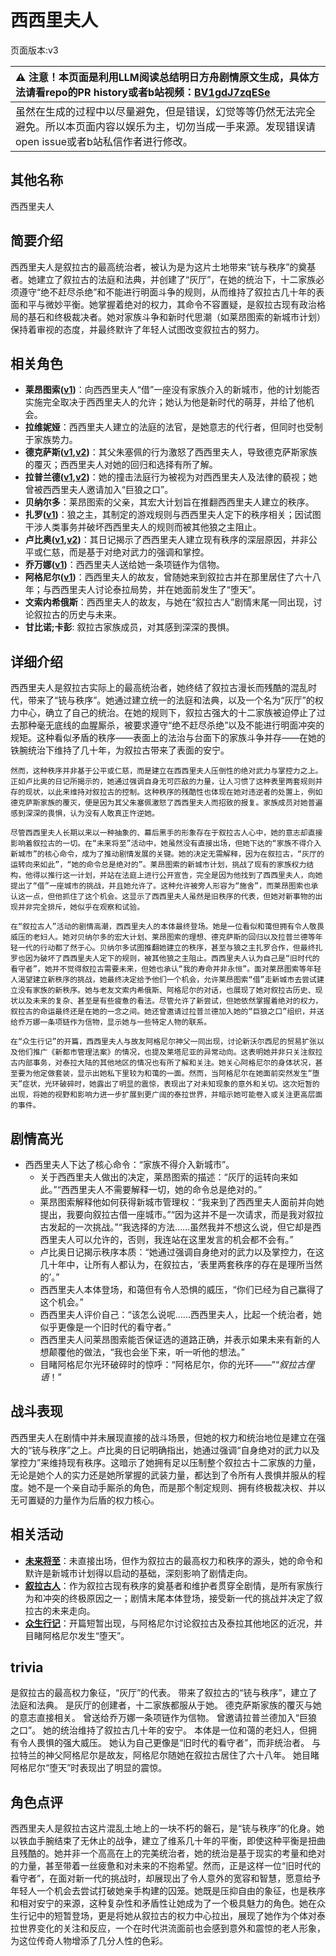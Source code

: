 # 西西里夫人
页面版本:v3
 

| :warning: 注意！本页面是利用LLM阅读总结明日方舟剧情原文生成，具体方法请看repo的PR history或者b站视频：[BV1gdJ7zqESe](https://www.bilibili.com/video/BV1gdJ7zqESe/)         |
|:----------------------------|
| 虽然在生成的过程中以尽量避免，但是错误，幻觉等等仍然无法完全避免。所以本页面内容以娱乐为主，切勿当成一手来源。发现错误请open issue或者b站私信作者进行修改。|



## 其他名称
西西里夫人
## 简要介绍
西西里夫人是叙拉古的最高统治者，被认为是为这片土地带来“铳与秩序”的奠基者。她建立了叙拉古的法庭和法典，并创建了“灰厅”，在她的统治下，十二家族必须遵守“绝不赶尽杀绝”和不能进行明面斗争的规则，从而维持了叙拉古几十年的表面和平与微妙平衡。她掌握着绝对的权力，其命令不容置疑，是叙拉古现有政治格局的基石和终极裁决者。她对家族斗争和新时代思潮（如莱昂图索的新城市计划）保持着审视的态度，并最终默许了年轻人试图改变叙拉古的努力。
## 相关角色
-   **莱昂图索([v1](../chars/extended_char_lai_ang_tu_suo.md))**：向西西里夫人“借”一座没有家族介入的新城市，他的计划能否实施完全取决于西西里夫人的允许；她认为他是新时代的萌芽，并给了他机会。
-   **拉维妮娅**：西西里夫人建立的法庭的法官，是她意志的代行者，但同时也受制于家族势力。
-   **德克萨斯([v1](../chars/char_102_texas.md),[v2](char_102_texas.md))**：其父朱塞佩的行为激怒了西西里夫人，导致德克萨斯家族的覆灭；西西里夫人对她的回归和选择有所了解。
-   **拉普兰德([v1](../chars/char_140_whitew.md),[v2](char_140_whitew.md))**：她的撞击法庭行为被视为对西西里夫人及法律的藐视；她曾被西西里夫人邀请加入“巨狼之口”。
-   **贝纳尔多**：莱昂图索的父亲，其宏大计划旨在推翻西西里夫人建立的秩序。
-   **扎罗([v1](../chars/extended_char_zha_luo.md))**：狼之主，其制定的游戏规则与西西里夫人定下的秩序相关；因试图干涉人类事务并破坏西西里夫人的规则而被其他狼之主阻止。
-   **卢比奥([v1](../chars/extended_char_lu_bi_ao.md),[v2](extended_char_lu_bi_ao.md))**：其日记揭示了西西里夫人建立现有秩序的深层原因，并非公平或仁慈，而是基于对绝对武力的强调和掌控。
-   **乔万娜([v1](../chars/extended_char_qiao_wan_na.md))**：西西里夫人送给她一条项链作为信物。
-   **阿格尼尔([v1](../chars/extended_char_a_ge_ni_er.md))**：西西里夫人的故友，曾随她来到叙拉古并在那里居住了六十八年；与西西里夫人讨论泰拉局势，并在她面前发生了“堕天”。
-   **文索内希俄斯**：西西里夫人的故友，与她在“叙拉古人”剧情末尾一同出现，讨论叙拉古的历史与未来。
-   **甘比诺;卡彭**: 叙拉古家族成员，对其感到深深的畏惧。
## 详细介绍
西西里夫人是叙拉古实际上的最高统治者，她终结了叙拉古漫长而残酷的混乱时代，带来了“铳与秩序”。她通过建立统一的法庭和法典，以及一个名为“灰厅”的权力中心，确立了自己的统治。在她的规则下，叙拉古强大的十二家族被迫停止了过去那种毫无底线的血腥厮杀，被要求遵守“绝不赶尽杀绝”以及不能进行明面冲突的规矩。这种看似矛盾的秩序——表面上的法治与台面下的家族斗争并存——在她的铁腕统治下维持了几十年，为叙拉古带来了表面的安宁。

    然而，这种秩序并非基于公平或仁慈，而是建立在西西里夫人压倒性的绝对武力与掌控力之上。正如卢比奥的日记所揭示的，她通过强调自身无可匹敌的力量，让人习惯了这种表里两套规则并存的现状，以此来维持对叙拉古的控制。这种秩序的残酷性也体现在她对违逆者的处置上，例如德克萨斯家族的覆灭，便是因为其父朱塞佩激怒了西西里夫人而招致的报复。家族成员对她普遍感到深深的畏惧，认为没有人敢真正忤逆她。

    尽管西西里夫人长期以来以一种抽象的、幕后黑手的形象存在于叙拉古人心中，她的意志却直接影响着叙拉古的一切。在“未来将至”活动中，她虽然没有直接出场，但她下达的“家族不得介入新城市”的核心命令，成为了推动剧情发展的关键。她的决定无需解释，因为在叙拉古，“灰厅的运转向来如此”，“她的命令总是绝对的”。莱昂图索的新城市计划，挑战了现有的家族权力结构，他得以推行这一计划，并站在法庭上进行公开宣告，完全是因为他找到了西西里夫人，向她提出了“借”一座城市的挑战，并且她允许了。这种允许被旁人形容为“施舍”，而莱昂图索也承认这一点，但他抓住了这个机会。这显示了西西里夫人虽然是旧秩序的代表，但她对新事物的出现并非完全排斥，她似乎在观察和试验。

    在“叙拉古人”活动的剧情高潮，西西里夫人的本体最终登场。她是一位看似和蔼但拥有令人敬畏威压的老妇人。她对贝纳尔多的宏大计划、莱昂图索的理想、德克萨斯的回归以及拉普兰德等年轻一代的行动都了然于心。贝纳尔多试图推翻她建立的秩序，甚至与狼之主扎罗合作，但最终扎罗也因为破坏了西西里夫人定下的规则，被其他狼之主阻止。西西里夫人认为自己是“旧时代的看守者”，她并不觉得叙拉古需要未来，但她也承认“我的寿命并非永恒”。面对莱昂图索等年轻人渴望建立新秩序的挑战，她最终决定给予他们一个机会，允许莱昂图索“借”走新城市去尝试建立没有家族的新秩序。她与老友文索内希俄斯、阿格尼尔的对话，也展现了她对叙拉古历史、现状以及未来的复杂、甚至是有些疲惫的看法。尽管允许了新尝试，但她依然掌握着绝对的权力，叙拉古的命运最终还是在她的一念之间。她还曾邀请过拉普兰德加入她的“巨狼之口”组织，并送给乔万娜一条项链作为信物，显示她与一些特定人物的联系。

    在“众生行记”的开篇，西西里夫人与故友阿格尼尔神父一同出现，讨论新沃尔西尼的贸易扩张以及他们推广《新都市管理法案》的情况，也提及莱塔尼亚的异常动向。这表明她并非只关注叙拉古内部事务，对泰拉大陆的其他地区的情况也有所了解和关注。她关心阿格尼尔的身体状况，甚至要为他定做套装，显示出她私下里较为和蔼的一面。然而，当阿格尼尔在她面前突然发生“堕天”症状，光环破碎时，她露出了明显的震惊，表现出了对未知现象的意外和关切。这次短暂的出现，将她的视野和影响力进一步扩展到更广阔的泰拉世界，并暗示她可能卷入或关注更高层面的事件。
## 剧情高光
- 西西里夫人下达了核心命令：“家族不得介入新城市”。
    - 关于西西里夫人做出的决定，莱昂图索的描述：“灰厅的运转向来如此。”“西西里夫人不需要解释一切，她的命令总是绝对的。”
    - 莱昂图索解释他如何获得新城市管理权：“我来到了西西里夫人面前并向她提出，我要向叙拉古借一座城市。”“因为这并不是一次请求，而是我对叙拉古发起的一次挑战。”“我选择的方法......虽然我并不想这么说，但它却是西西里夫人可以允许的，否则，我连站在这里发言的机会都不会有。”
    - 卢比奥日记揭示秩序本质：“她通过强调自身绝对的武力以及掌控力，在这几十年中，让所有人都认为，在叙拉古，‘表里两套秩序的存在是理所当然的’。”
    - 西西里夫人本体登场，和蔼但有令人恐惧的威压，“你们已经为自己赢得了这个机会。”
    - 西西里夫人评价自己：“该怎么说呢......西西里夫人，比起一个统治者，她似乎更像是一个旧时代的看守者。”
    - 西西里夫人问莱昂图索能否保证选的道路正确，并表示如果未来有新的人想颠覆他的做法，“我也会坐下来，听一听他的想法。”
    - 目睹阿格尼尔光环破碎时的惊呼：“阿格尼尔，你的光环——”“*叙拉古俚语*！”
## 战斗表现
西西里夫人在剧情中并未展现直接的战斗场景，但她的权力和统治地位是建立在强大的“铳与秩序”之上。卢比奥的日记明确指出，她通过强调“自身绝对的武力以及掌控力”来维持现有秩序。这暗示了她拥有足以压制整个叙拉古十二家族的力量，无论是她个人的实力还是她所掌握的武装力量，都达到了令所有人畏惧并服从的程度。她不是一个亲自动手厮杀的角色，而是那个制定规则、拥有终极裁决权、并以无可置疑的力量作为后盾的权力核心。
## 相关活动
-   **[未来将至](../stories/story_vigil_set_1.md)**：未直接出场，但作为叙拉古的最高权力和秩序的源头，她的命令和默许是新城市计划得以启动的基础，深刻影响了剧情走向。
-   **[叙拉古人](../stories/act21side.md)**：作为叙拉古现有秩序的奠基者和维护者贯穿全剧情，是所有家族行为和冲突的终极原因之一；剧情末尾本体登场，接受新一代的挑战并决定了叙拉古的未来走向。
-   **[众生行记](../stories/act42side.md)**：开篇短暂出现，与阿格尼尔讨论叙拉古及泰拉其他地区的近况，并目睹阿格尼尔发生“堕天”。
## trivia
是叙拉古的最高权力象征，“灰厅”的代表。
    带来了叙拉古的“铳与秩序”，建立了法庭和法典。
    是灰厅的创建者，十二家族都服从于她。
    德克萨斯家族的覆灭与她的意志直接相关。
    曾送给乔万娜一条项链作为信物。
    曾邀请拉普兰德加入“巨狼之口”。
    她的统治维持了叙拉古几十年的安宁。
    本体是一位和蔼的老妇人，但拥有令人畏惧的强大威压。
    她认为自己更像是“旧时代的看守者”，而非统治者。
    与拉特兰的神父阿格尼尔是故友，阿格尼尔随她在叙拉古居住了六十八年。
    她目睹阿格尼尔“堕天”时表现出了明显的震惊。
## 角色点评
西西里夫人是叙拉古这片混乱土地上的一块不朽的磐石，是“铳与秩序”的化身。她以铁血手腕结束了无休止的战争，建立了维系几十年的平衡，即使这种平衡是扭曲且残酷的。她并非一个高高在上的完美统治者，她的统治是基于现实的考量和绝对的力量，甚至带着一丝疲惫和对未来的不抱希望。然而，正是这样一位“旧时代的看守者”，在面对新一代的挑战时，却展现出了令人意外的宽容和智慧，愿意给予年轻人一个机会去尝试打破她亲手构建的囚笼。她既是压抑自由的象征，也是秩序和相对安宁的来源，这种复杂性和矛盾性让她成为了一个极具魅力的角色。她在众生行记中的短暂登场，更是将她从叙拉古的权力中心拉出，展现了她作为个体对泰拉世界变化的关注和反应，一个在时代洪流面前也会感到意外和震惊的老人形象，为这位传奇人物增添了几分人性的色彩。